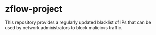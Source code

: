 # zflow-project
This repository provides a regularly updated blacklist of IPs that can be used by network administrators to block malicious traffic.
